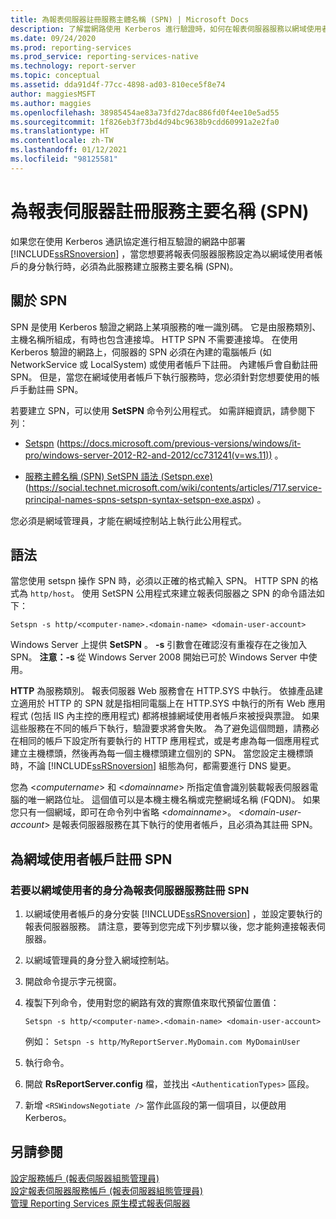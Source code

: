 ```yaml
---
title: 為報表伺服器註冊服務主體名稱 (SPN) | Microsoft Docs
description: 了解當網路使用 Kerberos 進行驗證時，如何在報表伺服器服務以網域使用者執行時為其建立 SPN。
ms.date: 09/24/2020
ms.prod: reporting-services
ms.prod_service: reporting-services-native
ms.technology: report-server
ms.topic: conceptual
ms.assetid: dda91d4f-77cc-4898-ad03-810ece5f8e74
author: maggiesMSFT
ms.author: maggies
ms.openlocfilehash: 38985454ae83a73fd27dac886fd0f4ee10e5ad55
ms.sourcegitcommit: 1f826eb3f73bd4d94bc9638b9cdd60991a2e2fa0
ms.translationtype: HT
ms.contentlocale: zh-TW
ms.lasthandoff: 01/12/2021
ms.locfileid: "98125581"
---
```

# <a name="register-a-service-principal-name-spn-for-a-report-server"></a>為報表伺服器註冊服務主要名稱 (SPN)
  如果您在使用 Kerberos 通訊協定進行相互驗證的網路中部署 [!INCLUDE[ssRSnoversion](../../includes/ssrsnoversion-md.md)] ，當您想要將報表伺服器服務設定為以網域使用者帳戶的身分執行時，必須為此服務建立服務主要名稱 (SPN)。  
  
## <a name="about-spns"></a>關於 SPN  
 SPN 是使用 Kerberos 驗證之網路上某項服務的唯一識別碼。 它是由服務類別、主機名稱所組成，有時也包含連接埠。 HTTP SPN 不需要連接埠。 在使用 Kerberos 驗證的網路上，伺服器的 SPN 必須在內建的電腦帳戶 (如 NetworkService 或 LocalSystem) 或使用者帳戶下註冊。 內建帳戶會自動註冊 SPN。 但是，當您在網域使用者帳戶下執行服務時，您必須針對您想要使用的帳戶手動註冊 SPN。  
  
 若要建立 SPN，可以使用 **SetSPN** 命令列公用程式。 如需詳細資訊，請參閱下列：  
  
-   [Setspn](/previous-versions/windows/it-pro/windows-server-2012-R2-and-2012/cc731241(v=ws.11)) (https://docs.microsoft.com/previous-versions/windows/it-pro/windows-server-2012-R2-and-2012/cc731241(v=ws.11)) 。  
  
-   [服務主體名稱 (SPN) SetSPN 語法 (Setspn.exe)](https://social.technet.microsoft.com/wiki/contents/articles/717.service-principal-names-spns-setspn-syntax-setspn-exe.aspx) (https://social.technet.microsoft.com/wiki/contents/articles/717.service-principal-names-spns-setspn-syntax-setspn-exe.aspx) 。  
  
 您必須是網域管理員，才能在網域控制站上執行此公用程式。  
  
## <a name="syntax"></a>語法  

當您使用 setspn 操作 SPN 時，必須以正確的格式輸入 SPN。 HTTP SPN 的格式為 `http/host`。 使用 SetSPN 公用程式來建立報表伺服器之 SPN 的命令語法如下：  
  
```  
Setspn -s http/<computer-name>.<domain-name> <domain-user-account>  
```  
  
 Windows Server 上提供 **SetSPN** 。 **-s** 引數會在確認沒有重複存在之後加入 SPN。 **注意：-s** 從 Windows Server 2008 開始已可於 Windows Server 中使用。  
  
 **HTTP** 為服務類別。 報表伺服器 Web 服務會在 HTTP.SYS 中執行。 依據產品建立適用於 HTTP 的 SPN 就是指相同電腦上在 HTTP.SYS 中執行的所有 Web 應用程式 (包括 IIS 內主控的應用程式) 都將根據網域使用者帳戶來被授與票證。 如果這些服務在不同的帳戶下執行，驗證要求將會失敗。 為了避免這個問題，請務必在相同的帳戶下設定所有要執行的 HTTP 應用程式，或是考慮為每一個應用程式建立主機標頭，然後再為每一個主機標頭建立個別的 SPN。 當您設定主機標頭時，不論 [!INCLUDE[ssRSnoversion](../../includes/ssrsnoversion-md.md)] 組態為何，都需要進行 DNS 變更。  
  
 您為 \<*computername*> 和 \<*domainname*> 所指定值會識別裝載報表伺服器電腦的唯一網路位址。 這個值可以是本機主機名稱或完整網域名稱 (FQDN)。 如果您只有一個網域，即可在命令列中省略 \<*domainname*>。 \<*domain-user-account*> 是報表伺服器服務在其下執行的使用者帳戶，且必須為其註冊 SPN。  
  
## <a name="register-an-spn-for-domain-user-account"></a>為網域使用者帳戶註冊 SPN  
  
### <a name="to-register-an-spn-for-a-report-server-service-running-as-a-domain-user"></a>若要以網域使用者的身分為報表伺服器服務註冊 SPN  
  
1.  以網域使用者帳戶的身分安裝 [!INCLUDE[ssRSnoversion](../../includes/ssrsnoversion-md.md)] ，並設定要執行的報表伺服器服務。 請注意，要等到您完成下列步驟以後，您才能夠連接報表伺服器。  
  
2.  以網域管理員的身分登入網域控制站。  
  
3.  開啟命令提示字元視窗。  
  
4.  複製下列命令，使用對您的網路有效的實際值來取代預留位置值：  
  
    ```  
    Setspn -s http/<computer-name>.<domain-name> <domain-user-account>  
    ```  
  
    例如： `Setspn -s http/MyReportServer.MyDomain.com MyDomainUser`  
  
5.  執行命令。  
  
6.  開啟 **RsReportServer.config** 檔，並找出 `<AuthenticationTypes>` 區段。  
  
7.  新增 `<RSWindowsNegotiate />` 當作此區段的第一個項目，以便啟用 Kerberos。  
  
## <a name="see-also"></a>另請參閱  
 [設定服務帳戶 &#40;報表伺服器組態管理員&#41;](../install-windows/configure-the-report-server-service-account-ssrs-configuration-manager.md)   
 [設定報表伺服器服務帳戶 &#40;報表伺服器組態管理員&#41;](../../reporting-services/install-windows/configure-the-report-server-service-account-ssrs-configuration-manager.md)   
 [管理 Reporting Services 原生模式報表伺服器](../../reporting-services/report-server/manage-a-reporting-services-native-mode-report-server.md)  
  
